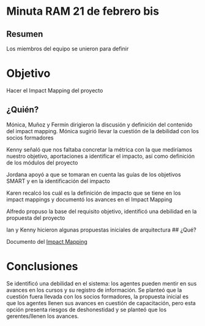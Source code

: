 # Minuta RAM 21 de febrero bis

## Resumen

Los miembros del equipo se unieron para definir

# Objetivo

Hacer el Impact Mapping del proyecto

## ¿Quién?

Mónica, Muñoz y Fermín dirigieron la discusión y definición del contenido del impact mapping. Mónica sugirió llevar la cuestión de la debilidad con los socios formadores

Kenny señaló que nos faltaba concretar la métrica con la que mediríamos nuestro objetivo, aportaciones a identificar el impacto, así como definición de los módulos del proyecto

Jordana apoyó a que se tomaran en cuenta las guías de los objetivos SMART y en la identificación del impacto

Karen recalcó los cuál es la definición de impacto que se tiene en los impact mappings y documentó los avances en el Impact Mapping

Alfredo propuso la base del requisito objetivo, identificó una debilidad en la propuesta del proyecto

Ian y Kenny hicieron algunas propuestas iniciales de arquitectura ## ¿Qué?

Documento del [Impact Mapping](https://www.figma.com/file/84B4nmkuIgJskXHJhHZYt8/IMPACT-MAPPING-RAM?node-id=0%3A1)

# Conclusiones

Se identificó una debilidad en el sistema: los agentes pueden mentir en sus avances en los cursos y su registro de información. Se planteó que la cuestión fuera llevada con los socios formadores, la propuesta inicial es que los agentes llenen sus avances en cuestión de capacitación, pero esta opción presenta riesgos de deshonestidad y se planteó que los gerentes/llenen los avances.